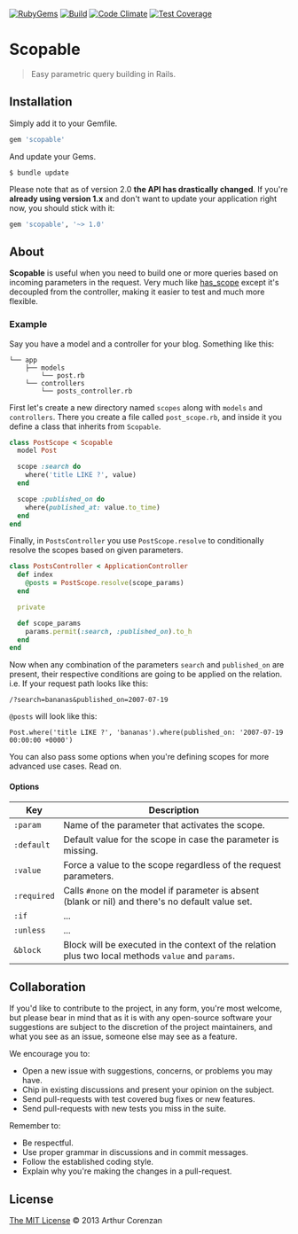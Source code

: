 [![RubyGems](https://img.shields.io/gem/dt/scopable.svg?style=flat)](https://rubygems.org/gems/scopable)
[![Build](https://img.shields.io/travis/corenzan/scopable.svg?style=flat)](https://travis-ci.org/corenzan/scopable)
[![Code Climate](https://img.shields.io/codeclimate/github/corenzan/scopable.svg?style=flat)](https://codeclimate.com/github/corenzan/scopable)
[![Test Coverage](https://img.shields.io/codeclimate/coverage/github/corenzan/scopable.svg?style=flat)](https://codeclimate.com/github/corenzan/scopable/coverage)

# Scopable

> Easy parametric query building in Rails.

## Installation

Simply add it to your Gemfile.

```ruby
gem 'scopable'
```

And update your Gems.

```shell
$ bundle update
```

Please note that as of version 2.0 **the API has drastically changed**. If you're **already using version 1.x** and don't want to update your application right now, you should stick with it:

```ruby
gem 'scopable', '~> 1.0'
```

## About

**Scopable** is useful when you need to build one or more queries based on incoming parameters in the request. Very much like [has_scope](https://github.com/plataformatec/has_scope) except it's decoupled from the controller, making it easier to test and much more flexible.

### Example

Say you have a model and a controller for your blog. Something like this:

```
└── app
    ├── models
        └── post.rb
    └── controllers
        └── posts_controller.rb
```

First let's create a new directory named `scopes` along with `models` and `controllers`. There you create a file called `post_scope.rb`, and inside it you define a class that inherits from `Scopable`.

```ruby
class PostScope < Scopable
  model Post

  scope :search do
    where('title LIKE ?', value)
  end

  scope :published_on do
    where(published_at: value.to_time)
  end
end
```

Finally, in `PostsController` you use `PostScope.resolve` to conditionally resolve the scopes based on given parameters.

```ruby
class PostsController < ApplicationController
  def index
    @posts = PostScope.resolve(scope_params)
  end

  private

  def scope_params
    params.permit(:search, :published_on).to_h
  end
end
```

Now when any combination of the parameters `search` and `published_on` are present, their respective conditions are going to be applied on the relation. i.e. If your request path looks like this:

```
/?search=bananas&published_on=2007-07-19
```

`@posts` will look like this:

```
Post.where('title LIKE ?', 'bananas').where(published_on: '2007-07-19 00:00:00 +0000')
```

You can also pass some options when you're defining scopes for more advanced use cases. Read on.

#### Options

Key         | Description
------------|--------------------------------------------------------------------------------------------------------------
`:param`    | Name of the parameter that activates the scope.
`:default`  | Default value for the scope in case the parameter is missing.
`:value`    | Force a value to the scope regardless of the request parameters.
`:required` | Calls `#none` on the model if parameter is absent (blank or nil) and there's no default value set.
`:if`       | ...
`:unless`   | ...
`&block`    | Block will be executed in the context of the relation plus two local methods `value` and `params`.

## Collaboration

If you'd like to contribute to the project, in any form, you're most welcome, but please bear in mind that as it is with any open-source software your suggestions are subject to the discretion of the project maintainers, and what you see as an issue, someone else may see as a feature.

We encourage you to:

- Open a new issue with suggestions, concerns, or problems you may have.
- Chip in existing discussions and present your opinion on the subject.
- Send pull-requests with test covered bug fixes or new features.
- Send pull-requests with new tests you miss in the suite.

Remember to:

- Be respectful.
- Use proper grammar in discussions and in commit messages.
- Follow the established coding style.
- Explain why you're making the changes in a pull-request.

## License

[The MIT License](LICENSE.md) © 2013 Arthur Corenzan
